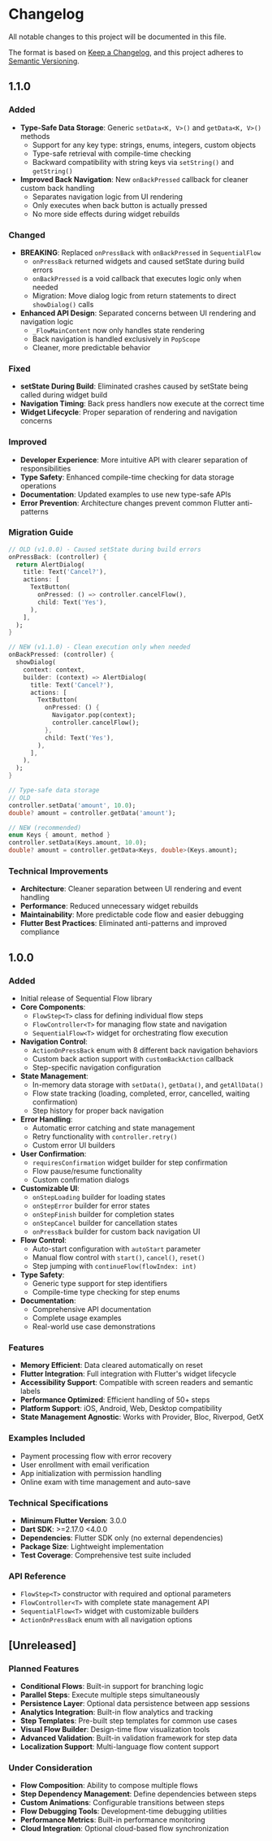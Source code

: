 # Changelog

All notable changes to this project will be documented in this file.

The format is based on [Keep a Changelog](https://keepachangelog.com/en/1.0.0/),
and this project adheres to [Semantic Versioning](https://semver.org/spec/v2.0.0.html).

## 1.1.0

### Added
- **Type-Safe Data Storage**: Generic `setData<K, V>()` and `getData<K, V>()` methods
  - Support for any key type: strings, enums, integers, custom objects
  - Type-safe retrieval with compile-time checking
  - Backward compatibility with string keys via `setString()` and `getString()`
- **Improved Back Navigation**: New `onBackPressed` callback for cleaner custom back handling
  - Separates navigation logic from UI rendering
  - Only executes when back button is actually pressed
  - No more side effects during widget rebuilds

### Changed
- **BREAKING**: Replaced `onPressBack` with `onBackPressed` in `SequentialFlow`
  - `onPressBack` returned widgets and caused setState during build errors
  - `onBackPressed` is a void callback that executes logic only when needed
  - Migration: Move dialog logic from return statements to direct `showDialog()` calls
- **Enhanced API Design**: Separated concerns between UI rendering and navigation logic
  - `_FlowMainContent` now only handles state rendering
  - Back navigation is handled exclusively in `PopScope`
  - Cleaner, more predictable behavior

### Fixed
- **setState During Build**: Eliminated crashes caused by setState being called during widget build
- **Navigation Timing**: Back press handlers now execute at the correct time
- **Widget Lifecycle**: Proper separation of rendering and navigation concerns

### Improved
- **Developer Experience**: More intuitive API with clearer separation of responsibilities
- **Type Safety**: Enhanced compile-time checking for data storage operations
- **Documentation**: Updated examples to use new type-safe APIs
- **Error Prevention**: Architecture changes prevent common Flutter anti-patterns

### Migration Guide
```dart
// OLD (v1.0.0) - Caused setState during build errors
onPressBack: (controller) {
  return AlertDialog(
    title: Text('Cancel?'),
    actions: [
      TextButton(
        onPressed: () => controller.cancelFlow(),
        child: Text('Yes'),
      ),
    ],
  );
}

// NEW (v1.1.0) - Clean execution only when needed
onBackPressed: (controller) {
  showDialog(
    context: context,
    builder: (context) => AlertDialog(
      title: Text('Cancel?'),
      actions: [
        TextButton(
          onPressed: () {
            Navigator.pop(context);
            controller.cancelFlow();
          },
          child: Text('Yes'),
        ),
      ],
    ),
  );
}

// Type-safe data storage
// OLD
controller.setData('amount', 10.0);
double? amount = controller.getData('amount');

// NEW (recommended)
enum Keys { amount, method }
controller.setData(Keys.amount, 10.0);
double? amount = controller.getData<Keys, double>(Keys.amount);
```

### Technical Improvements
- **Architecture**: Cleaner separation between UI rendering and event handling
- **Performance**: Reduced unnecessary widget rebuilds
- **Maintainability**: More predictable code flow and easier debugging
- **Flutter Best Practices**: Eliminated anti-patterns and improved compliance

## 1.0.0

### Added
- Initial release of Sequential Flow library
- **Core Components**:
  - `FlowStep<T>` class for defining individual flow steps
  - `FlowController<T>` for managing flow state and navigation
  - `SequentialFlow<T>` widget for orchestrating flow execution
- **Navigation Control**:
  - `ActionOnPressBack` enum with 8 different back navigation behaviors
  - Custom back action support with `customBackAction` callback
  - Step-specific navigation configuration
- **State Management**:
  - In-memory data storage with `setData()`, `getData()`, and `getAllData()`
  - Flow state tracking (loading, completed, error, cancelled, waiting confirmation)
  - Step history for proper back navigation
- **Error Handling**:
  - Automatic error catching and state management
  - Retry functionality with `controller.retry()`
  - Custom error UI builders
- **User Confirmation**:
  - `requiresConfirmation` widget builder for step confirmation
  - Flow pause/resume functionality
  - Custom confirmation dialogs
- **Customizable UI**:
  - `onStepLoading` builder for loading states
  - `onStepError` builder for error states
  - `onStepFinish` builder for completion states
  - `onStepCancel` builder for cancellation states
  - `onPressBack` builder for custom back navigation UI
- **Flow Control**:
  - Auto-start configuration with `autoStart` parameter
  - Manual flow control with `start()`, `cancel()`, `reset()`
  - Step jumping with `continueFlow(flowIndex: int)`
- **Type Safety**:
  - Generic type support for step identifiers
  - Compile-time type checking for step enums
- **Documentation**:
  - Comprehensive API documentation
  - Complete usage examples
  - Real-world use case demonstrations

### Features
- **Memory Efficient**: Data cleared automatically on reset
- **Flutter Integration**: Full integration with Flutter's widget lifecycle
- **Accessibility Support**: Compatible with screen readers and semantic labels
- **Performance Optimized**: Efficient handling of 50+ steps
- **Platform Support**: iOS, Android, Web, Desktop compatibility
- **State Management Agnostic**: Works with Provider, Bloc, Riverpod, GetX

### Examples Included
- Payment processing flow with error recovery
- User enrollment with email verification
- App initialization with permission handling
- Online exam with time management and auto-save

### Technical Specifications
- **Minimum Flutter Version**: 3.0.0
- **Dart SDK**: >=2.17.0 <4.0.0
- **Dependencies**: Flutter SDK only (no external dependencies)
- **Package Size**: Lightweight implementation
- **Test Coverage**: Comprehensive test suite included

### API Reference
- `FlowStep<T>` constructor with required and optional parameters
- `FlowController<T>` with complete state management API
- `SequentialFlow<T>` widget with customizable builders
- `ActionOnPressBack` enum with all navigation options

## [Unreleased]

### Planned Features
- **Conditional Flows**: Built-in support for branching logic
- **Parallel Steps**: Execute multiple steps simultaneously
- **Persistence Layer**: Optional data persistence between app sessions
- **Analytics Integration**: Built-in flow analytics and tracking
- **Step Templates**: Pre-built step templates for common use cases
- **Visual Flow Builder**: Design-time flow visualization tools
- **Advanced Validation**: Built-in validation framework for step data
- **Localization Support**: Multi-language flow content support

### Under Consideration
- **Flow Composition**: Ability to compose multiple flows
- **Step Dependency Management**: Define dependencies between steps
- **Custom Animations**: Configurable transitions between steps
- **Flow Debugging Tools**: Development-time debugging utilities
- **Performance Metrics**: Built-in performance monitoring
- **Cloud Integration**: Optional cloud-based flow synchronization